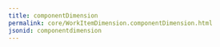 ```yaml
---
title: componentDimension
permalink: core/WorkItemDimension.componentDimension.html
jsonid: componentdimension
---
```

